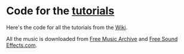 # Code for the [tutorials](https://github.com/unitoftime/beep/wiki)

Here's the code for all the tutorials from the [Wiki](https://github.com/unitoftime/beep/wiki/Hello,-Beep!).

All the music is downloaded from [Free Music Archive](https://freemusicarchive.org) and [Free Sound Effects.com](https://www.freesoundeffects.com/).
